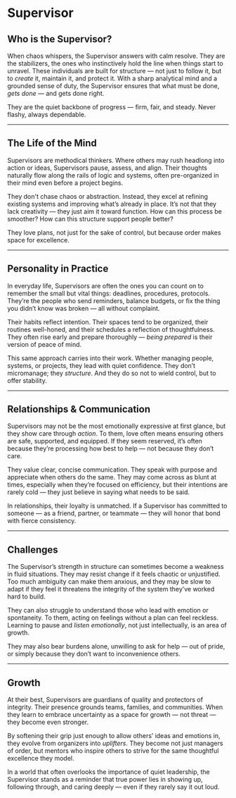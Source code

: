 # Supervisor
## Who is the Supervisor?

When chaos whispers, the Supervisor answers with calm resolve. They are the stabilizers, the ones who instinctively hold the line when things start to unravel. These individuals are built for structure — not just to follow it, but to *create* it, maintain it, and protect it. With a sharp analytical mind and a grounded sense of duty, the Supervisor ensures that what must be done, *gets done* — and gets done right.

They are the quiet backbone of progress — firm, fair, and steady. Never flashy, always dependable.

---

## The Life of the Mind

Supervisors are methodical thinkers. Where others may rush headlong into action or ideas, Supervisors pause, assess, and align. Their thoughts naturally flow along the rails of logic and systems, often pre-organized in their mind even before a project begins.

They don't chase chaos or abstraction. Instead, they excel at refining existing systems and improving what’s already in place. It’s not that they lack creativity — they just aim it toward function. How can this process be smoother? How can this structure support people better?

They love plans, not just for the sake of control, but because order makes space for excellence.

---

## Personality in Practice

In everyday life, Supervisors are often the ones you can count on to remember the small but vital things: deadlines, procedures, protocols. They’re the people who send reminders, balance budgets, or fix the thing you didn’t know was broken — all without complaint.

Their habits reflect intention. Their spaces tend to be organized, their routines well-honed, and their schedules a reflection of thoughtfulness. They often rise early and prepare thoroughly — *being prepared* is their version of peace of mind.

This same approach carries into their work. Whether managing people, systems, or projects, they lead with quiet confidence. They don’t micromanage; they *structure*. And they do so not to wield control, but to offer stability.

---

## Relationships & Communication

Supervisors may not be the most emotionally expressive at first glance, but they show care through *action*. To them, love often means ensuring others are safe, supported, and equipped. If they seem reserved, it’s often because they’re processing how best to help — not because they don’t care.

They value clear, concise communication. They speak with purpose and appreciate when others do the same. They may come across as blunt at times, especially when they’re focused on efficiency, but their intentions are rarely cold — they just believe in saying what needs to be said.

In relationships, their loyalty is unmatched. If a Supervisor has committed to someone — as a friend, partner, or teammate — they will honor that bond with fierce consistency.

---

## Challenges

The Supervisor’s strength in structure can sometimes become a weakness in fluid situations. They may resist change if it feels chaotic or unjustified. Too much ambiguity can make them anxious, and they may be slow to adapt if they feel it threatens the integrity of the system they’ve worked hard to build.

They can also struggle to understand those who lead with emotion or spontaneity. To them, acting on feelings without a plan can feel reckless. Learning to pause and *listen emotionally*, not just intellectually, is an area of growth.

They may also bear burdens alone, unwilling to ask for help — out of pride, or simply because they don’t want to inconvenience others.

---

## Growth

At their best, Supervisors are guardians of quality and protectors of integrity. Their presence grounds teams, families, and communities. When they learn to embrace uncertainty as a space for growth — not threat — they become even stronger.

By softening their grip just enough to allow others’ ideas and emotions in, they evolve from organizers into *uplifters*. They become not just managers of order, but mentors who inspire others to strive for the same thoughtful excellence they model.

In a world that often overlooks the importance of quiet leadership, the Supervisor stands as a reminder that true power lies in showing up, following through, and caring deeply — even if they rarely say it out loud.
